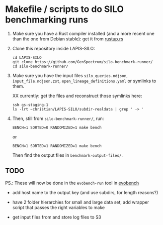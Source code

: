 # Makefile / scripts to do SILO benchmarking runs

 1. Make sure you have a Rust compiler installed (and a more recent
    one than the one from Debian stable): get it from
    [rustup.rs](https://rustup.rs/)

 1. Clone this repository inside LAPIS-SILO:

        cd LAPIS-SILO
        git clone https://github.com/GenSpectrum/silo-benchmark-runner/
        cd silo-benchmark-runner/

 2. Make sure you have the input files `silo_queries.ndjson`,
    `input_file.ndjson.zst`, `open_lineage_definitions.yaml` or
    symlinks to them.

    XX currently: get the files and reconstruct those symlinks here:

        ssh gs-staging-1
        ls -lrt ~christian/LAPIS-SILO/subdir-realdata | grep ' -> '

 3. Then, still from `silo-benchmark-runner/`, run:

        BENCH=1 SORTED=0 RANDOMIZED=1 make bench

    or

        BENCH=1 SORTED=1 RANDOMIZED=1 make bench

    Then find the output files in `benchmark-output-files/`.

## TODO

PS.: These will now be done in the `evobench-run` tool in
[evobench](https://github.com/GenSpectrum/evobench/)

  * add host name to the output key (and use subdirs, for length
    reasons?)

  * have 2 folder hierarchies for small and large data set, add wrapper
    script that passes the right variables to make

  * get input files from and store log files to S3
  
